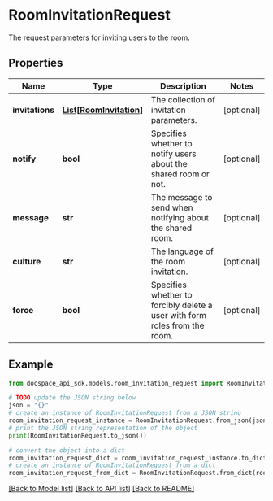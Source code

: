 # RoomInvitationRequest
The request parameters for inviting users to the room.

## Properties

Name | Type | Description | Notes
------------ | ------------- | ------------- | -------------
**invitations** | [**List[RoomInvitation]**](RoomInvitation.md) | The collection of invitation parameters. | [optional] 
**notify** | **bool** | Specifies whether to notify users about the shared room or not. | [optional] 
**message** | **str** | The message to send when notifying about the shared room. | [optional] 
**culture** | **str** | The language of the room invitation. | [optional] 
**force** | **bool** | Specifies whether to forcibly delete a user with form roles from the room. | [optional] 

## Example

```python
from docspace_api_sdk.models.room_invitation_request import RoomInvitationRequest

# TODO update the JSON string below
json = "{}"
# create an instance of RoomInvitationRequest from a JSON string
room_invitation_request_instance = RoomInvitationRequest.from_json(json)
# print the JSON string representation of the object
print(RoomInvitationRequest.to_json())

# convert the object into a dict
room_invitation_request_dict = room_invitation_request_instance.to_dict()
# create an instance of RoomInvitationRequest from a dict
room_invitation_request_from_dict = RoomInvitationRequest.from_dict(room_invitation_request_dict)
```
[[Back to Model list]](../README.md#documentation-for-models) [[Back to API list]](../README.md#documentation-for-api-endpoints) [[Back to README]](../README.md)


